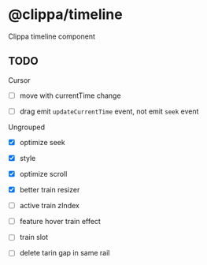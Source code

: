 # @clippa/timeline

Clippa timeline component

## TODO

Cursor

- [ ] move with currentTime change

- [ ] drag emit `updateCurrentTime` event, not emit `seek` event

Ungrouped

- [x] optimize seek

- [x] style

- [x] optimize scroll

- [x] better train resizer

- [ ] active train zIndex

- [ ] feature hover train effect

- [ ] train slot

- [ ] delete tarin gap in same rail
